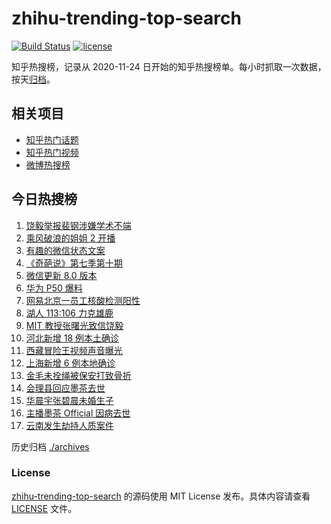 # zhihu-trending-top-search

[![Build Status](https://github.com/justjavac/zhihu-trending-top-search/workflows/ci/badge.svg?branch=main)](https://github.com/justjavac/zhihu-trending-top-search/actions)
[![license](https://img.shields.io/github/license/justjavac/zhihu-trending-top-search)](https://github.com/justjavac/zhihu-trending-top-search/blob/main/LICENSE)

知乎热搜榜，记录从 2020-11-24 日开始的知乎热搜榜单。每小时抓取一次数据，按天[归档](./archives)。

## 相关项目

- [知乎热门话题](https://github.com/justjavac/zhihu-trending-hot-questions)
- [知乎热门视频](https://github.com/justjavac/zhihu-trending-hot-video)
- [微博热搜榜](https://github.com/justjavac/weibo-trending-hot-search)

## 今日热搜榜

<!-- BEGIN -->
<!-- 最后更新时间 Sun Jan 24 2021 11:54:45 GMT+0800 (CST) -->
1. [饶毅举报裴钢涉嫌学术不端](https://www.zhihu.com/search?q=饶毅)
1. [乘风破浪的姐姐 2 开播](https://www.zhihu.com/search?q=乘风破浪的姐姐第二季)
1. [有趣的微信状态文案](https://www.zhihu.com/search?q=微信状态)
1. [《奇葩说》第七季第十期](https://www.zhihu.com/search?q=奇葩说)
1. [微信更新 8.0 版本](https://www.zhihu.com/search?q=微信更新)
1. [华为 P50 爆料](https://www.zhihu.com/search?q=华为p50)
1. [网易北京一员工核酸检测阳性](https://www.zhihu.com/search?q=网易)
1. [湖人 113:106 力克雄鹿](https://www.zhihu.com/search?q=湖人)
1. [ MIT 教授张曙光致信饶毅](https://www.zhihu.com/search?q=饶毅裴刚)
1. [河北新增 18 例本土确诊](https://www.zhihu.com/search?q=河北新增)
1. [西藏冒险王视频声音曝光](https://www.zhihu.com/search?q=西藏冒险王)
1. [上海新增 6 例本地确诊](https://www.zhihu.com/search?q=上海新增)
1. [金毛未拴绳被保安打致骨折](https://www.zhihu.com/search?q=狗没栓绳被打)
1. [会理县回应墨茶去世 ](https://www.zhihu.com/search?q=墨茶)
1. [华晨宇张碧晨未婚生子](https://www.zhihu.com/search?q=华晨宇张碧晨)
1. [主播墨茶 Official 因病去世](https://www.zhihu.com/search?q=墨茶去世)
1. [云南发生劫持人质案件](https://www.zhihu.com/search?q=云南劫持)
<!-- END -->

历史归档 [./archives](./archives)

### License

[zhihu-trending-top-search](https://github.com/justjavac/zhihu-trending-top-search) 的源码使用 MIT License 发布。具体内容请查看 [LICENSE](./LICENSE) 文件。
